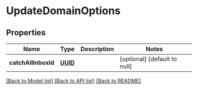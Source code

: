 # UpdateDomainOptions
## Properties

Name | Type | Description | Notes
------------ | ------------- | ------------- | -------------
**catchAllInboxId** | [**UUID**](UUID.md) |  | [optional] [default to null]

[[Back to Model list]](../README.md#documentation-for-models) [[Back to API list]](../README.md#documentation-for-api-endpoints) [[Back to README]](../README.md)

